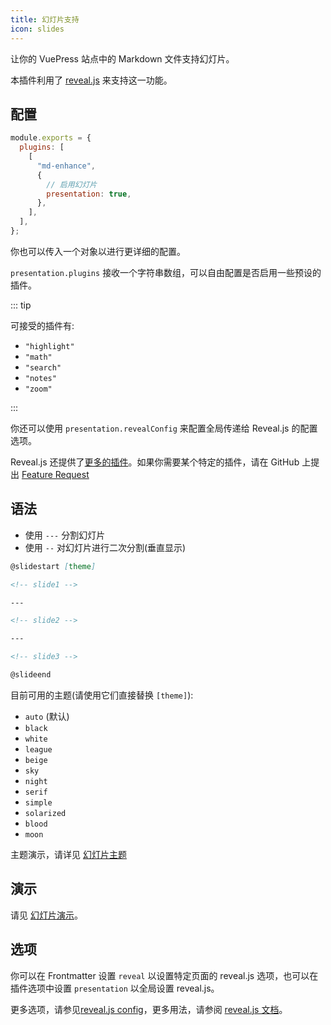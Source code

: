 ```yaml
---
title: 幻灯片支持
icon: slides
---
```


让你的 VuePress 站点中的 Markdown 文件支持幻灯片。

本插件利用了 [reveal.js](https://revealjs.com/) 来支持这一功能。

<!-- more -->

<!--lint disable no-duplicate-headings-->

## 配置

```js {7}
module.exports = {
  plugins: [
    [
      "md-enhance",
      {
        // 启用幻灯片
        presentation: true,
      },
    ],
  ],
};
```

你也可以传入一个对象以进行更详细的配置。

`presentation.plugins` 接收一个字符串数组，可以自由配置是否启用一些预设的插件。

::: tip

可接受的插件有:

- `"highlight"`
- `"math"`
- `"search"`
- `"notes"`
- `"zoom"`

<!-- - `"anything"`
- `"audio"`
- `"chalkboard"` -->

:::

你还可以使用 `presentation.revealConfig` 来配置全局传递给 Reveal.js 的配置选项。

Reveal.js 还提供了[更多的插件](https://github.com/hakimel/reveal.js/wiki/Plugins,-Tools-and-Hardware)。如果你需要某个特定的插件，请在 GitHub 上提出 [Feature Request](https://github.com/vuepress-theme-hope/vuepress-theme-hope-v1/issues/new?assignees=Mister-Hope&labels=enhancement&template=feature_request.md&title=%5BFeature+Request%5D)

## 语法

- 使用 `---` 分割幻灯片
- 使用 `--` 对幻灯片进行二次分割(垂直显示)

```md
@slidestart [theme]

<!-- slide1 -->

---

<!-- slide2 -->

---

<!-- slide3 -->

@slideend
```

目前可用的主题(请使用它们直接替换 `[theme]`):

- `auto` (默认)
- `black`
- `white`
- `league`
- `beige`
- `sky`
- `night`
- `serif`
- `simple`
- `solarized`
- `blood`
- `moon`

主题演示，请详见 [幻灯片主题](themes.md)

## 演示

请见 [幻灯片演示](demo.md)。

## 选项

你可以在 Frontmatter 设置 `reveal` 以设置特定页面的 reveal.js 选项，也可以在插件选项中设置 `presentation` 以全局设置 reveal.js。

更多选项，请参见[reveal.js config](https://revealjs.com/config/)，更多用法，请参阅 [reveal.js 文档](https://revealjs.com/)。
